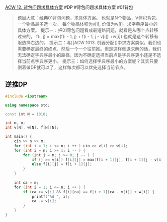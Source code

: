 [ACW 12. 背包问题求具体方案](https://www.acwing.com/problem/content/12/)
#DP #背包问题求具体方案 #01背包 
> 题目大意：经典01背包问题，求具体方案。
> 	也就是N个物品，V体积背包，一个物品最多选一次。 每个物品体积为v[i], 价值为w[i]。求字典序最小的具体方案。
> 提示一：把01背包问题看成最短路问题，就看是从哪个点转移过来的。
> 				f(i, j) = max(f(i - 1, j) + f(i - 1, j - v[i]) +w[i])
> 				也就是这个转移有限选择右边的。
> 提示二：与[[ACW 1013. 机器分配]]中求方案类似。我们也需要确定最终的终点，然后一个一个往前推。但是这样倒退求解的话，我们无法确定字典序最小的路径，因为不确定选择当前点是字典序更小还是不选择当前点字典序更小。
> 提示三：如何选择字典序最小的方案呢？其实只要倒着做DP就可以了，这样每次都可以优先选择当前节点。

## 逆推DP
~~~c++
#include <iostream>

using namespace std; 

const int N = 1010; 

int n, m; 
int v[N], w[N], f[N][N]; 

int main() {
    cin >> n >> m; 
    for (int i = 1; i <= n; i ++ ) cin >> v[i] >> w[i]; 
    for (int i = n; i >= 1; i -- ) {
        for (int j = m; j >= 0; j -- ) {
            if (j >= v[i]) f[i][j] = max(f[i + 1][j], f[i + 1][j - v[i]] + w[i]); 
            else f[i][j] = f[i + 1][j]; 
        }
    }
    
    int ca = m; 
    for (int i = 1; i <= n; i ++ ) {
        if (ca >= v[i] && f[i][ca] == f[i + 1][ca - v[i]] + w[i]) {
            printf("%d ", i); 
            ca -= v[i]; 
        }
    }
}

~~~